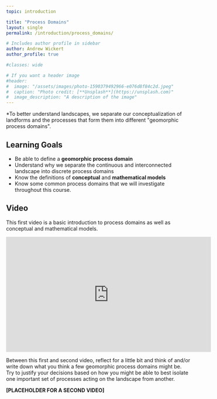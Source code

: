 ```yaml
---
topic: introduction

title: "Process Domains"
layout: single
permalink: /introduction/process_domains/

# Includes author profile in sidebar
author: Andrew Wickert
author_profile: true

#classes: wide

# If you want a header image
#header:
#  image: "/assets/images/photo-1590379492966-e076d8f84c2d.jpeg"
#  caption: "Photo credit: [**Unsplash**](https://unsplash.com)"
#  image_description: "A description of the image"
---
```


*To better understand landscapes, we separate our conceptualization of landforms and the processes that form them into different "geomorphic process domains".

## Learning Goals

* Be able to define a **geomorphic process domain**
* Understand why we separate the continuous and interconnected landscape into discrete process domains
* Know the definitions of **conceptual** and **mathematical models**
* Know some common process domains that we will investigate throughout this course.

## Video

This first video is a basic introduction to process domains as well as conceptual and mathematical models.

<iframe width="560" height="315" src="https://www.youtube.com/embed/cg1UEKnZYBA" frameborder="0" allow="accelerometer; autoplay; encrypted-media; gyroscope; picture-in-picture" allowfullscreen></iframe>

Between this first and second video, reflect for a little bit and think of and/or write down what you think a few geomorphic process domains might be. Try to justify your decisions based on how you might be able to best isolate one important set of processes acting on the landscape from another.

**[PLACEHOLDER FOR A SECOND VIDEO]**
